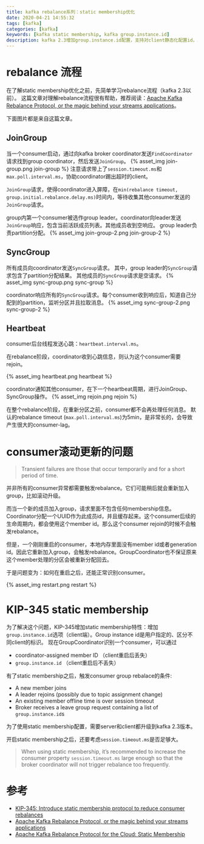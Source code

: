 ```yaml
---
title: kafka rebalance系列：static membership优化
date: 2020-04-21 14:55:32
tags: [kafka]
categories: [kafka]
keywords: [kafka static membership, kafka group.instance.id]
description: kafka 2.3增加group.instance.id配置，支持对client静态化配置id，减少client重启后加入group导致rebalance。
---
```


# rebalance 流程

在了解static membership优化之前，先简单学习rebalance流程（kafka 2.3以前）。
这篇文章对理解rebalance流程很有帮助，推荐阅读：[Apache Kafka Rebalance Protocol, or the magic behind your streams applications](https://medium.com/streamthoughts/apache-kafka-rebalance-protocol-or-the-magic-behind-your-streams-applications-e94baf68e4f2)。

<!-- more -->
下面图片都是来自这篇文章。

## JoinGroup

当一个consumer启动，通过向kafka broker coordinator发送`FindCoordinator`请求找到group  coordinator，然后发送`JoinGroup`。
{% asset_img join-group.png join-group %}
注意请求带上了`session.timeout.ms`和`max.poll.interval.ms`，协助coordinator踢出超时的client。

`JoinGroup`请求，使得coordinator进入屏障，在`min(rebalance timeout, group.initial.rebalance.delay.ms)`时间内，等待收集其他consumer发送的`JoinGroup`请求。

group内第一个consumer被选作group leader。coordinator向leader发送`JoinGroup`响应，包含当前活跃成员列表。其他成员收到空响应。
group leader负责partition分配。
{% asset_img join-group-2.png join-group-2 %}

## SyncGroup

所有成员向coordinator发送`SyncGroup`请求。
其中，group leader的`SyncGroup`请求包含了partition分配结果。
其他成员的`SyncGroup`请求是空请求。
{% asset_img sync-group.png sync-group %}

coordinator响应所有的`SyncGroup`请求。每个consumer收到响应后，知道自己分配到的partition，监听分区并且拉取消息。
{% asset_img sync-group-2.png sync-group-2 %}

## Heartbeat

consumer后台线程发送心跳：`heartbeat.interval.ms`。

在rebalance阶段，coordinator收到心跳信息，则认为这个consumer需要rejoin。

{% asset_img heartbeat.png heartbeat %}

coordinator通知其他consumer，在下一个heartbeat周期，进行JoinGroup、SyncGroup操作。
{% asset_img rejoin.png rejoin %}

在整个rebalance阶段，在重新分区之前，consumer都不会再处理任何消息。
默认的rebalance timeout (`max.poll.interval.ms`)为5min，是非常长的，会导致产生很大的consumer-lag。

# consumer滚动更新的问题

>Transient failures are those that occur temporarily and for a short period of time.

并非所有的consumer异常都需要触发rebalance。它们可能稍后就会重新加入group，比如滚动升级。

而当一个新的成员加入group，请求里面不包含任何membership信息。Coordinator分配一个UUID作为此成员id，并且缓存起来。这个consumer后续的生命周期内，都会使用这个member id。那么这个consumer rejoin的时候不会触发rebalance。

但是，一个刚刚重启的consumer，本地内存里面没有member id或者generation id。因此它重新加入group，会触发rebalance。GroupCoordinator也不保证原来这个member处理的分区会被重新分配回去。

于是问题变为：如何在重启之后，还能正常识别consumer。

{% asset_img restart.png restart %}

# KIP-345 static membership

为了解决这个问题，KIP-345增加static membership特性：增加`group.instance.id`选项（client端）。Group instance id是用户指定的、区分不同client的标识。
现在GroupCoordinator识别一个consumer，可以通过
- coordinator-assigned member ID （client重启后丢失）
- `group.instance.id` （client重启后不丢失）

有了static membership之后，触发consumer group rebalace的条件:
- A new member joins
- A leader rejoins (possibly due to topic assignment change)
- An existing member offline time is over session timeout
- Broker receives a leave group request containing a list of `group.instance.id`s 

为了使用static membership配置，需要server和client都升级到kafka 2.3版本。

开启static membership之后，还要考虑`session.timeout.ms`是否足够大。
>When using static membership, it’s recommended to increase the consumer property `session.timeout.ms` large enough so that the broker coordinator will not trigger rebalance too frequently.

# 参考

- [KIP-345: Introduce static membership protocol to reduce consumer rebalances](https://cwiki.apache.org/confluence/display/KAFKA/KIP-345%3A+Introduce+static+membership+protocol+to+reduce+consumer+rebalances)
- [Apache Kafka Rebalance Protocol, or the magic behind your streams applications](https://medium.com/streamthoughts/apache-kafka-rebalance-protocol-or-the-magic-behind-your-streams-applications-e94baf68e4f2)
- [Apache Kafka Rebalance Protocol for the Cloud: Static Membership](https://www.confluent.io/blog/kafka-rebalance-protocol-static-membership/)
